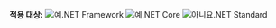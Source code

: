 <Token>**적용 대상:** ![예](media/yes.png).NET Framework ![예](media/yes.png).NET Core ![아니요](media/no.png).NET Standard </Token>
